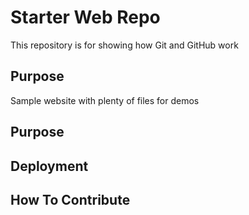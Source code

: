 # Starter Web Repo

This repository is for showing how Git and GitHub work

## Purpose

Sample website with plenty of files for demos

## Purpose

## Deployment

## How To Contribute
